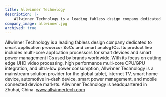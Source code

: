 ```yaml
---
title: Allwinner Technology
description: |-
    Allwinner Technology is a leading fabless design company dedicated to smart application processor SoCs and smart analog ICs
company_image: allwinner.jpg
archived: true
---
```

Allwinner Technology is a leading fabless design company dedicated to smart application processor SoCs and smart analog ICs. Its product line includes multi-core application processors for smart devices and smart power management ICs used by brands worldwide. With its focus on cutting edge UHD video processing, high performance multi-core CPU/GPU integration, and ultra-low power consumption, Allwinner Technology is a mainstream solution provider for the global tablet, internet TV, smart home device, automotive in-dash device, smart power management, and mobile connected device markets. Allwinner Technology is headquartered in Zhuhai, China. www.allwinnertech.com

